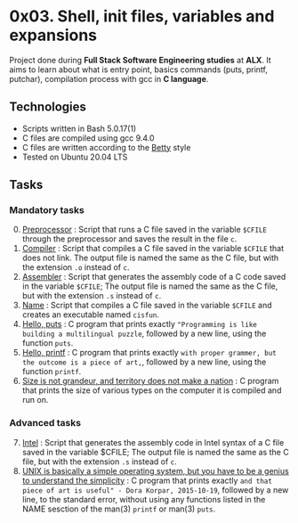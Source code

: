 # 0x03. Shell, init files, variables and expansions

Project done during **Full Stack Software Engineering studies** at **ALX**. It aims to learn about what is entry point, basics commands (puts, printf, putchar), compilation process with gcc in **C language**.

## Technologies
* Scripts written in Bash 5.0.17(1)
* C files are compiled using gcc 9.4.0
* C files are written according to the [Betty](https://github.com/alx-tools/Betty) style
* Tested on Ubuntu 20.04 LTS


## Tasks

### Mandatory tasks

0. [Preprocessor](./0-preprocessor) : Script that runs a C file saved in the variable `$CFILE` through the preprocessor and saves the result in the file `c`.
1. [Compiler](./1-compiler) :  Script that compiles a C file saved in the variable `$CFILE` that does not link. The output file is named the same as the C file, but with the extension `.o` instead of `c`.
2. [Assembler](./2-assembler) : Script that generates the assembly code of a C code saved in the variable `$CFILE`; The output file is named the same as the C file, but with the extension `.s` instead of `c`.
3. [Name](./3-name) : Script that compiles a C file saved in the variable `$CFILE` and creates an executable named `cisfun`.
4. [Hello, puts](./4-puts.c) : C program that prints exactly `"Programming is like building a multilingual puzzle`, followed by a new line, using the function `puts`.
5. [Hello, printf](./5-printf.c) : C program that prints exactly `with proper grammer, but the outcome is a piece of art,`, followed by a new line, using the function `printf`.
6. [Size is not grandeur, and territory does not make a nation](./6-size.c) : C program that prints the size of various types on the computer it is compiled and run on.


### Advanced tasks

7. [Intel](./100-intel) : Script that generates the assembly code in Intel syntax of a
  C file saved in the variable $CFILE; The output file is named the same as the C file, but with the extension `.s` instead of `c`.
8. [UNIX is basically a simple operating system, but you have to be a genius to understand the simplicity](./101-quote.c) : C program that prints exactly `and that piece of art is
  useful" - Dora Korpar, 2015-10-19`, followed by a new line, to the standard error,
  without using any functions listed in the NAME sesction of the man(3) `printf` or man(3)
  `puts`.